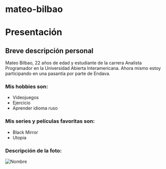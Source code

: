 # mateo-bilbao

# Presentación

## Breve descripción personal

Mateo Bilbao, 22 años de edad y estudiante de la carrera Analista Programador en la Universidad Abierta Interamericana. Ahora mismo estoy participando en una pasantía por parte de Endava.

### Mis hobbies son:
- Videojuegos
- Ejercicio
- Aprender idioma ruso

### Mis series y películas favoritas son:
- Black Mirror
- Utopia

### Descripción de la foto:
![Nombre](C:\Users\MBilbao\Downloads\funnycatlol.jpeg)
